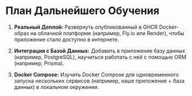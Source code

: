 # План Дальнейшего Обучения

1.  **Реальный Деплой:** Развернуть опубликованный в GHCR Docker-образ на облачной платформе (например, Fly.io или Render), чтобы приложение стало доступно в интернете.

2.  **Интеграция с Базой Данных:** Добавить в приложение базу данных (например, PostgreSQL), научиться работать с ней с помощью ORM (например, Prisma).

3.  **Docker Compose:** Изучить Docker Compose для одновременного запуска нескольких сервисов (например, наше приложение + база данных) в локальном окружении.
